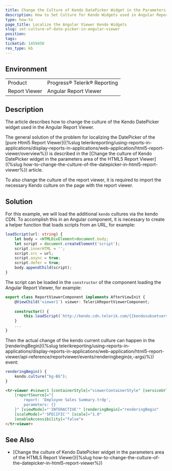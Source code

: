 ```yaml
---
title: Change the Culture of Kendo DatePicker Widget in the Parameters Area of the Angular Report Viewer
description: How to Set Culture for Kendo Widgets used in Angular Report Viewer
type: how-to
page_title: Localize the Angular Viewer Kendo Widgets
slug: set-culture-of-date-picker-in-angular-viewer
position: 
tags: 
ticketid: 1459450
res_type: kb
---
```


## Environment
<table>
	<tbody>
		<tr>
			<td>Product</td>
			<td>Progress® Telerik® Reporting</td>
		</tr>
		<tr>
			<td>Report Viewer</td>
			<td>Angular Report Viewer</td>
		</tr>
	</tbody>
</table>


## Description
The article describes how to change the culture of the Kendo DatePicker widget used in the Angular Report Viewer.

The general solution of the problem for localizing the DatePicker of the [pure Html5 Report Viewer]({%slug telerikreporting/using-reports-in-applications/display-reports-in-applications/web-application/html5-report-viewer/overview%}) is described in the [Change the culture of Kendo DatePicker widget in the parameters area of the HTML5 Report Viewer]({%slug how-to-change-the-culture-of-the-datepicker-in-html5-report-viewer%}) article. 

To also change the culture of the report viewer, it is required to import the necessary Kendo culture on the page with the report viewer.

## Solution

For this example, we will load the additional `kendo` cultures via the kendo CDN. To accomplish this in an Angular component, it is necessary to create a helper function that loads scripts from an URL, for example:

````TypeScript
loadScript(url: string) {
	let body = <HTMLDivElement>document.body;
	let script = document.createElement('script');
	script.innerHTML = '';
	script.src = url;
	script.async = true;
	script.defer = true;
	body.appendChild(script);
}
````

The script can be loaded in the `constructor` of the component loading the Angular Report Viewer, for example:

````TypeScript
export class ReportViewerComponent implements AfterViewInit {
	@ViewChild('viewer1') viewer: TelerikReportViewerComponent;
	
	constructor() {
		this.loadScript(`http://kendo.cdn.telerik.com/{{kendosubsetversion}}/js/cultures/kendo.culture.bg-BG.min.js`);
	}
	...
}
````

Then the actual change of the kendo current culture can happen in the [renderingBegin]({%slug telerikreporting/using-reports-in-applications/display-reports-in-applications/web-application/html5-report-viewer/api-reference/reportviewer/events/renderingbegin(e,-args)%}) event:

````TypeScript
renderingBegin() {
	kendo.culture("bg-BG");
}
````
````HTML
<tr-viewer #viewer1 [containerStyle]="viewerContainerStyle" [serviceUrl]="'http://localhost:59655/api/reports/'"
	[reportSource]="{
		report: 'Employee Sales Summary.trdp',
		parameters: {}
	}" [viewMode]="'INTERACTIVE'" [renderingBegin]="renderingBegin"
	[scaleMode]="'SPECIFIC'" [scale]="1.0"
	[enableAccessibility]="false">
</tr-viewer>
````


## See Also
- [Change the culture of Kendo DatePicker widget in the parameters area of the HTML5 Report Viewer]({%slug how-to-change-the-culture-of-the-datepicker-in-html5-report-viewer%}) 
